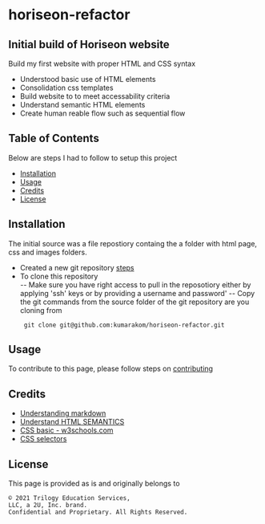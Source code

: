 # horiseon-refactor

## Initial build of Horiseon website 

Build my first website with proper HTML and CSS syntax 
- Understood basic use of HTML elements 
- Consolidation css templates 
- Build website to to meet accessability criteria 
- Understand semantic HTML elements 
- Create human reable flow such as sequential flow


## Table of Contents
Below are steps I had to follow to setup this project
- [Installation](#installation)
- [Usage](#usage)
- [Credits](#credits)
- [License](#license)

## Installation
The initial source was a file repostiory containg the a folder with html page, css and images folders. 
- Created a new git repository [steps](GITHUB_SETUP.md)
- To clone this repository  
-- Make sure you have right access to pull in the reposotiory either by applying 'ssh' keys or by providing a username and password'
-- Copy the git commands from the source folder of the git repository are you cloning from 
   ```
    git clone git@github.com:kumarakom/horiseon-refactor.git
   ```

## Usage

To contribute to this page, please follow steps on [contributing](CONTRIBUTING.md)

## Credits

- [Understanding markdown](https://guides.github.com/features/mastering-markdown/)
- [Understand HTML SEMANTICS](https://developer.mozilla.org/en-US/docs/Learn/Accessibility/HTML)
- [CSS basic - w3schools.com](https://www.w3schools.com/html/html_css.asp)
- [CSS selectors](https://developer.mozilla.org/en-US/docs/Glossary/CSS_Selector)
## License

This page is provided as is and originally belongs to 
```
© 2021 Trilogy Education Services, 
LLC, a 2U, Inc. brand. 
Confidential and Proprietary. All Rights Reserved.
```


